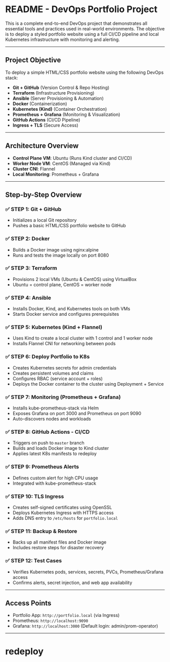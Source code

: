 # README - DevOps Portfolio Project

This is a complete end-to-end DevOps project that demonstrates all essential tools and practices used in real-world environments. The objective is to deploy a styled portfolio website using a full CI/CD pipeline and local Kubernetes infrastructure with monitoring and alerting.

---

## Project Objective
To deploy a simple HTML/CSS portfolio website using the following DevOps stack:
- **Git + GitHub** (Version Control & Repo Hosting)
- **Terraform** (Infrastructure Provisioning)
- **Ansible** (Server Provisioning & Automation)
- **Docker** (Containerization)
- **Kubernetes (Kind)** (Container Orchestration)
- **Prometheus + Grafana** (Monitoring & Visualization)
- **GitHub Actions** (CI/CD Pipeline)
- **Ingress + TLS** (Secure Access)

---

## Architecture Overview
- **Control Plane VM**: Ubuntu (Runs Kind cluster and CI/CD)
- **Worker Node VM**: CentOS (Managed via Kind)
- **Cluster CNI**: Flannel
- **Local Monitoring**: Prometheus + Grafana

---

## Step-by-Step Overview

### ✅ STEP 1: Git + GitHub
- Initializes a local Git repository
- Pushes a basic HTML/CSS portfolio website to GitHub

### ✅ STEP 2: Docker
- Builds a Docker image using nginx:alpine
- Runs and tests the image locally on port 8080

### ✅ STEP 3: Terraform
- Provisions 2 local VMs (Ubuntu & CentOS) using VirtualBox
- Ubuntu = control plane, CentOS = worker node

### ✅ STEP 4: Ansible
- Installs Docker, Kind, and Kubernetes tools on both VMs
- Starts Docker service and configures prerequisites

### ✅ STEP 5: Kubernetes (Kind + Flannel)
- Uses Kind to create a local cluster with 1 control and 1 worker node
- Installs Flannel CNI for networking between pods

### ✅ STEP 6: Deploy Portfolio to K8s
- Creates Kubernetes secrets for admin credentials
- Creates persistent volumes and claims
- Configures RBAC (service account + roles)
- Deploys the Docker container to the cluster using Deployment + Service

### ✅ STEP 7: Monitoring (Prometheus + Grafana)
- Installs kube-prometheus-stack via Helm
- Exposes Grafana on port 3000 and Prometheus on port 9090
- Auto-discovers nodes and workloads

### ✅ STEP 8: GitHub Actions - CI/CD
- Triggers on push to `master` branch
- Builds and loads Docker image to Kind cluster
- Applies latest K8s manifests to redeploy

### ✅ STEP 9: Prometheus Alerts
- Defines custom alert for high CPU usage
- Integrated with kube-prometheus-stack

### ✅ STEP 10: TLS Ingress
- Creates self-signed certificates using OpenSSL
- Deploys Kubernetes Ingress with HTTPS access
- Adds DNS entry to `/etc/hosts` for `portfolio.local`

### ✅ STEP 11: Backup & Restore
- Backs up all manifest files and Docker image
- Includes restore steps for disaster recovery

### ✅ STEP 12: Test Cases
- Verifies Kubernetes pods, services, secrets, PVCs, Prometheus/Grafana access
- Confirms alerts, secret injection, and web app availability

---

## Access Points
- Portfolio App: `http://portfolio.local` (via Ingress)
- Prometheus: `http://localhost:9090`
- Grafana: `http://localhost:3000` (Default login: admin/prom-operator)

---
# redeploy
